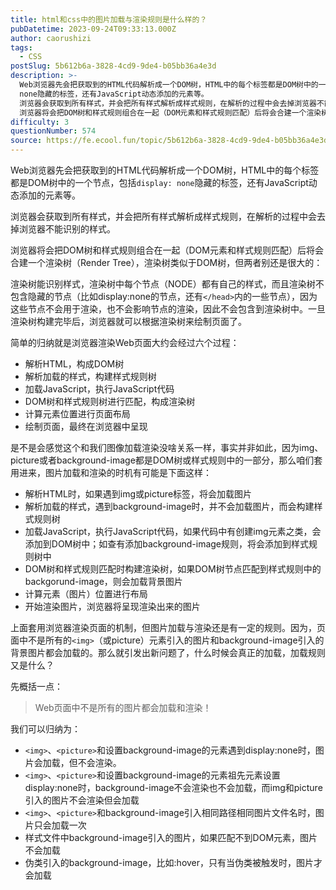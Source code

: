 ```yaml
---
title: html和css中的图片加载与渲染规则是什么样的？
pubDatetime: 2023-09-24T09:33:13.000Z
author: caorushizi
tags:
  - CSS
postSlug: 5b612b6a-3828-4cd9-9de4-b05bb36a4e3d
description: >-
  Web浏览器先会把获取到的HTML代码解析成一个DOM树，HTML中的每个标签都是DOM树中的一个节点，包括display:
  none隐藏的标签，还有JavaScript动态添加的元素等。
  浏览器会获取到所有样式，并会把所有样式解析成样式规则，在解析的过程中会去掉浏览器不能识别的样式。
  浏览器将会把DOM树和样式规则组合在一起（DOM元素和样式规则匹配）后将会合建一个渲染树（Render Tree
difficulty: 3
questionNumber: 574
source: https://fe.ecool.fun/topic/5b612b6a-3828-4cd9-9de4-b05bb36a4e3d
---
```


Web浏览器先会把获取到的HTML代码解析成一个DOM树，HTML中的每个标签都是DOM树中的一个节点，包括`display: none`隐藏的标签，还有JavaScript动态添加的元素等。

浏览器会获取到所有样式，并会把所有样式解析成样式规则，在解析的过程中会去掉浏览器不能识别的样式。

浏览器将会把DOM树和样式规则组合在一起（DOM元素和样式规则匹配）后将会合建一个渲染树（Render Tree），渲染树类似于DOM树，但两者别还是很大的：

渲染树能识别样式，渲染树中每个节点（NODE）都有自己的样式，而且渲染树不包含隐藏的节点（比如display:none的节点，还有`</head>`内的一些节点），因为这些节点不会用于渲染，也不会影响节点的渲染，因此不会包含到渲染树中。一旦渲染树构建完毕后，浏览器就可以根据渲染树来绘制页面了。

简单的归纳就是浏览器渲染Web页面大约会经过六个过程：

- 解析HTML，构成DOM树
- 解析加载的样式，构建样式规则树
- 加载JavaScript，执行JavaScript代码
- DOM树和样式规则树进行匹配，构成渲染树
- 计算元素位置进行页面布局
- 绘制页面，最终在浏览器中呈现

是不是会感觉这个和我们图像加载渲染没啥关系一样，事实并非如此，因为img、picture或者background-image都是DOM树或样式规则中的一部分，那么咱们套用进来，图片加载和渲染的时机有可能是下面这样：

- 解析HTML时，如果遇到img或picture标签，将会加载图片
- 解析加载的样式，遇到background-image时，并不会加载图片，而会构建样式规则树
- 加载JavaScript，执行JavaScript代码，如果代码中有创建img元素之类，会添加到DOM树中；如查有添加background-image规则，将会添加到样式规则树中
- DOM树和样式规则匹配时构建渲染树，如果DOM树节点匹配到样式规则中的backgorund-image，则会加载背景图片
- 计算元素（图片）位置进行布局
- 开始渲染图片，浏览器将呈现渲染出来的图片

上面套用浏览器渲染页面的机制，但图片加载与渲染还是有一定的规则。因为，页面中不是所有的`<img>`（或picture）元素引入的图片和background-image引入的背景图片都会加载的。那么就引发出新问题了，什么时候会真正的加载，加载规则又是什么？

先概括一点：

> Web页面中不是所有的图片都会加载和渲染！

我们可以归纳为：

- `<img>`、`<picture>`和设置background-image的元素遇到display:none时，图片会加载，但不会渲染。
- `<img>`、`<picture>`和设置background-image的元素祖先元素设置display:none时，background-image不会渲染也不会加载，而img和picture引入的图片不会渲染但会加载
- `<img>`、`<picture>`和background-image引入相同路径相同图片文件名时，图片只会加载一次
- 样式文件中background-image引入的图片，如果匹配不到DOM元素，图片不会加载
- 伪类引入的background-image，比如:hover，只有当伪类被触发时，图片才会加载
